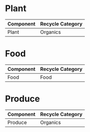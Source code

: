 # Plant

| Component | Recycle Category |
| --- | --- |
| Plant | Organics |

# Food

| Component | Recycle Category |
| --- | --- |
| Food | Food |

# Produce

| Component | Recycle Category |
| --- | --- |
| Produce | Organics |
